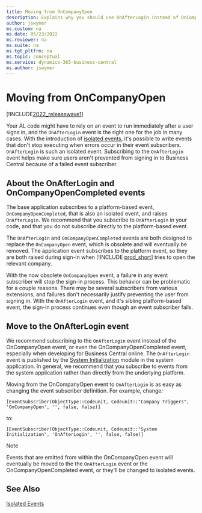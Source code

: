 ```yaml
---
title: Moving from OnCompanyOpen
description: Explains why you should use OnAfterLogin instead of OnCompanyOpen.
author: jswymer
ms.custom: na
ms.date: 05/23/2022
ms.reviewer: na
ms.suite: na
ms.tgt_pltfrm: na
ms.topic: conceptual
ms.service: dynamics-365-business-central
ms.author: jswymer
---
```

# Moving from OnCompanyOpen

[!INCLUDE[2022_releasewave1](../includes/2022_releasewave1.md)]

Your AL code might have to rely on an event to run immediately after a user signs in, and the `OnAfterLogin` event is the right one for the job in many cases. With the introduction of [isolated events](devenv-events-isolated.md), it's possible to write events that don't stop executing when errors occur in their event subscribers. `OnAfterLogin` is such an isolated event. Subscribing to the `OnAfterLogin` event helps make sure users aren't prevented from signing in to Business Central because of a failed event subscriber.

## About the OnAfterLogin and OnCompanyOpenCompleted events

The base application subscribes to a platform-based event, `OnCompanyOpenCompleted`, that is also an isolated event, and raises `OnAfterLogin`. We recommend that you subscribe to `OnAfterLogin` in your code, and that you do not subscribe directly to the platform-based event.

The `OnAfterLogin` and `OnCompanyOpenCompleted` events are both designed to replace the `OnCompanyOpen` event, which is obsolete and will eventually be removed. The application event subscribes to the platform event, so they are both raised during sign-in when [!INCLUDE [prod_short](includes/prod_short.md)] tries to open the relevant company.

With the now obsolete `OnCompanyOpen` event, a failure in any event subscriber will stop the sign-in process. This behavior can be problematic for a couple reasons. There may be several subscribers from various extensions, and failures don't necessarily justify preventing the user from signing in. With the `OnAfterLogin` event, and it's sibling platform-based event, the sign-in process continues even though an event subscriber fails.

## Move to the OnAfterLogin event

We recommend subscribing to the `OnAfterLogin` event instead of the OnCompanyOpen event, or even the OnCompanyOpenCompleted event, especially when developing for Business Central online. The `OnAfterLogin` event is published by the [System Initialization](https://github.com/microsoft/BCApps/tree/main/src/System%20Application/App/System%20Initialization) module in the system application. In general, we recommend that you subscribe to events from the system application rather than directly from the underlying platform.

Moving from the OnCompanyOpen event to `OnAfterLogin` is as easy as changing the event subscriber definition. For example, change:

```al
[EventSubscriber(ObjectType::Codeunit, Codeunit::"Company Triggers", 'OnCompanyOpen', '', false, false)]
```

to:

```al
[EventSubscriber(ObjectType::Codeunit, Codeunit::"System Initialization", 'OnAfterLogin', '', false, false)]
```

> [!NOTE]
> Events that are emitted from within the OnCompanyOpen event will eventually be moved to the the `OnAfterLogin` event or the OnCompanyOpenCompleted event, or they'll be changed to isolated events.

## See Also

[Isolated Events](devenv-events-isolated.md)  
